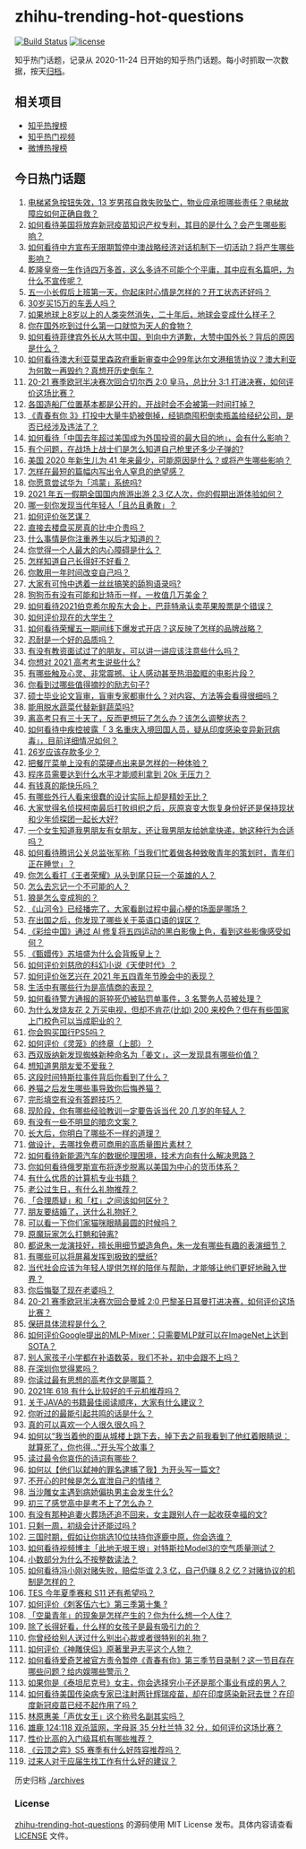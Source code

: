 # zhihu-trending-hot-questions

[![Build Status](https://github.com/justjavac/zhihu-trending-hot-questions/workflows/ci/badge.svg?branch=master)](https://github.com/justjavac/zhihu-trending-hot-questions/actions)
[![license](https://img.shields.io/github/license/justjavac/zhihu-trending-hot-questions)](https://github.com/justjavac/zhihu-trending-hot-questions/blob/master/LICENSE)

知乎热门话题，记录从 2020-11-24 日开始的知乎热门话题。每小时抓取一次数据，按天[归档](./archives)。

## 相关项目

- [知乎热搜榜](https://github.com/justjavac/zhihu-trending-top-search)
- [知乎热门视频](https://github.com/justjavac/zhihu-trending-hot-video)
- [微博热搜榜](https://github.com/justjavac/weibo-trending-hot-search)

## 今日热门话题

<!-- BEGIN -->
<!-- 最后更新时间 Thu May 06 2021 12:02:15 GMT+0800 (China Standard Time) -->

1. [电梯紧急按钮失效，13
   岁男孩自救失败坠亡，物业应承担哪些责任？电梯故障应如何正确自救？](https://www.zhihu.com/question/457831377)
2. [如何看待美国将放弃新冠疫苗知识产权专利，其目的是什么？会产生哪些影响？](https://www.zhihu.com/question/458001065)
3. [如何看待中方宣布无限期暂停中澳战略经济对话机制下一切活动？将产生哪些影响？](https://www.zhihu.com/question/458017814)
4. [乾隆皇帝一生作诗四万多首，这么多诗不可能个个平庸，其中应有名篇吧，为什么不宣传呢？](https://www.zhihu.com/question/452762954)
5. [五一小长假后上班第一天，你起床时心情是怎样的？开工状态还好吗？](https://www.zhihu.com/question/458010609)
6. [30岁买15万的车丢人吗？](https://www.zhihu.com/question/448373896)
7. [如果地球上8岁以上的人类突然消失，二十年后，地球会变成什么样子？](https://www.zhihu.com/question/456356060)
8. [你在国外吃到过什么第一口就惊为天人的食物？](https://www.zhihu.com/question/321664580)
9. [如何看待菲律宾外长从大骂中国，到向中方道歉，大赞中国外长？背后的原因是什么？](https://www.zhihu.com/question/457922516)
10. [如何看待澳大利亚莫里森政府重新审查中企99年达尔文港租赁协议？澳大利亚为何敢一再毁约？真想开历史倒车？](https://www.zhihu.com/question/457757110)
11. [20-21 赛季欧冠半决赛次回合切尔西 2:0 皇马，总比分 3:1
    打进决赛，如何评价这场比赛？](https://www.zhihu.com/question/457994948)
12. [各国造船厂位置基本都是公开的，开战时会不会被第一时间打掉？](https://www.zhihu.com/question/457603191)
13. [《青春有你
    3》打投中大量牛奶被倒掉，经销商囤积倒卖瓶盖给经纪公司，是否已经涉及违法了？](https://www.zhihu.com/question/457626102)
14. [如何看待「中国去年超过美国成为外国投资的最大目的地」，会有什么影响？](https://www.zhihu.com/question/457889779)
15. [有个问题，在战场上战士们是怎么知道自己枪里还多少子弹的?](https://www.zhihu.com/question/457546333)
16. [美国 2020 年新生儿为 41
    年来最少，可能原因是什么？或将产生哪些影响？](https://www.zhihu.com/question/458004498)
17. [怎样在最短的篇幅内写出令人窒息的绝望感？](https://www.zhihu.com/question/39211784)
18. [你愿意尝试华为「鸿蒙」系统吗?](https://www.zhihu.com/question/374012496)
19. [2021 年五一假期全国国内旅游出游 2.3
    亿人次，你的假期出游体验如何？](https://www.zhihu.com/question/458006473)
20. [哪一刻你发现当代年轻人「且怂且勇敢」？](https://www.zhihu.com/question/457133393)
21. [如何评价张艺谋？](https://www.zhihu.com/question/24634355)
22. [直接去楼盘买房真的比中介贵吗？](https://www.zhihu.com/question/393131996)
23. [什么事情是你注重养生以后才知道的？](https://www.zhihu.com/question/451372641)
24. [你觉得一个人最大的内心障碍是什么？](https://www.zhihu.com/question/439124825)
25. [怎样知道自己长得好不好看？](https://www.zhihu.com/question/27471809)
26. [你敢用一年时间改变自己吗？](https://www.zhihu.com/question/437098355)
27. [大家有可怜中透着一丝丝搞笑的舔狗语录吗?](https://www.zhihu.com/question/410762692)
28. [狗狗币有没有可能和比特币一样，一枚值几万美金？](https://www.zhihu.com/question/445598367)
29. [如何看待2021伯克希尔股东大会上，巴菲特承认卖苹果股票是个错误？](https://www.zhihu.com/question/457488859)
30. [如何评价现在的大学生？](https://www.zhihu.com/question/26452022)
31. [如何看待荣耀五一期间线下爆发式开店？这反映了怎样的品牌战略？](https://www.zhihu.com/question/457915316)
32. [忍耐是一个好的品质吗？](https://www.zhihu.com/question/46710746)
33. [有没有教资面试过了的朋友，可以讲一讲应该注意些什么吗？](https://www.zhihu.com/question/455156705)
34. [你想对 2021 高考考生说些什么?](https://www.zhihu.com/question/405718464)
35. [有哪些触及心灵、非常震撼、让人感动甚至热泪盈眶的电影片段？](https://www.zhihu.com/question/423849523)
36. [你看到过哪些值得摘抄的励志句子?](https://www.zhihu.com/question/445896625)
37. [硕士毕业论文盲审，盲审专家都审什么？对内容、方法等会看得很细吗？](https://www.zhihu.com/question/310076794)
38. [能用脱水蔬菜代替新鲜蔬菜吗?](https://www.zhihu.com/question/423534763)
39. [离高考只有三十天了，反而更想玩了怎么办？该怎么调整状态？](https://www.zhihu.com/question/457393140)
40. [如何看待中疾控披露「 3
    名重庆入境回国人员，疑从印度感染变异新冠病毒」，目前详细情况如何？](https://www.zhihu.com/question/457919581)
41. [26岁应该存款多少？](https://www.zhihu.com/question/374909843)
42. [把餐厅菜单上没有的菜硬点出来是怎样的一种体验？](https://www.zhihu.com/question/277670488)
43. [程序员需要达到什么水平才能顺利拿到 20k 无压力？](https://www.zhihu.com/question/47597895)
44. [有钱真的能快乐吗？](https://www.zhihu.com/question/454685979)
45. [有哪些外行人看来很蠢的设计实际上却是精妙无比？](https://www.zhihu.com/question/32189846)
46. [大家觉得名侦探柯南最后打败组织之后，灰原哀变大恢复身份好还是保持现状和少年侦探团一起长大好?](https://www.zhihu.com/question/457584898)
47. [一个女生知道我男朋友有女朋友，还让我男朋友给她拿快递，她这种行为合适吗？](https://www.zhihu.com/question/452456284)
48. [如何看待腾讯公关总监张军称「当我们忙着做各种致敬青年的策划时，青年们正在睡觉」？](https://www.zhihu.com/question/457759935)
49. [你怎么看打《王者荣耀》从头到尾只玩一个英雄的人？](https://www.zhihu.com/question/299758752)
50. [怎么去忘记一个不可能的人？](https://www.zhihu.com/question/454476371)
51. [狼是怎么变成狗的？](https://www.zhihu.com/question/457687785)
52. [《山河令》已经播完了，大家看剧过程中最心梗的场面是哪场？](https://www.zhihu.com/question/451958091)
53. [在出国之后，你发现了哪些关于英语口语的误区？](https://www.zhihu.com/question/363007395)
54. [《彩绘中国》通过 AI
    修复将五四运动的黑白影像上色，看到这些影像感受如何？](https://www.zhihu.com/question/457739121)
55. [《甄嬛传》苏培盛为什么会背叛皇上？](https://www.zhihu.com/question/456242618)
56. [如何评价刘慈欣的科幻小说《天使时代》？](https://www.zhihu.com/question/50428892)
57. [如何评价张艺兴在 2021 年五四青年节晚会中的表现？](https://www.zhihu.com/question/457808500)
58. [生活中有哪些行为是高情商的表现？](https://www.zhihu.com/question/35215759)
59. [如何看待警方通报的哥猝死仍被贴罚单事件，3 名警务人员被处理？](https://www.zhihu.com/question/457851891)
60. [为什么发烧友花 2 万买电视，但却不肯花(比如) 200
    来校色？但在有些国家上门校色可以当成职业的？](https://www.zhihu.com/question/457647194)
61. [你会购买国行PS5吗？](https://www.zhihu.com/question/439176866)
62. [如何评价《灵笼》的终章（上部）？](https://www.zhihu.com/question/457072944)
63. [西双版纳新发现蜘蛛新种命名为「姜文」，这一发现具有哪些价值？](https://www.zhihu.com/question/457371552)
64. [想知道男朋友爱不爱我？](https://www.zhihu.com/question/300147312)
65. [这段时间特斯拉事件背后你看到了什么？](https://www.zhihu.com/question/455860663)
66. [养猫之后发生哪些事导致你后悔养猫？](https://www.zhihu.com/question/299176886)
67. [完形填空有没有答题技巧？](https://www.zhihu.com/question/21864589)
68. [现阶段，你有哪些经验教训一定要告诉当代 20 几岁的年轻人？](https://www.zhihu.com/question/457150056)
69. [有没有一些不明显的暗恋文案？](https://www.zhihu.com/question/426250514)
70. [长大后，你明白了哪些不一样的道理？](https://www.zhihu.com/question/45394531)
71. [做设计，去哪找免费可商用的高质量图片素材？](https://www.zhihu.com/question/294157721)
72. [如何看待新能源汽车的数据伦理困境，技术方向有什么解决思路？](https://www.zhihu.com/question/457543547)
73. [你如何看待俄罗斯宣布将逐步脱离以美国为中心的货币体系？](https://www.zhihu.com/question/457750369)
74. [有什么优质的计算机专业书籍？](https://www.zhihu.com/question/64837679)
75. [老公过生日，有什么礼物推荐？](https://www.zhihu.com/question/22873331)
76. [「合理质疑」和「杠」之间该如何区分？](https://www.zhihu.com/question/457805977)
77. [朋友要结婚了，送什么礼物好？](https://www.zhihu.com/question/20063097)
78. [可以看一下你们家猫咪眼睛最圆的时候吗？](https://www.zhihu.com/question/454066115)
79. [原魔玩家怎么打魈和钟离?](https://www.zhihu.com/question/457570662)
80. [都说朱一龙演技好，擅长用细节塑造角色，朱一龙有哪些有趣的表演细节？](https://www.zhihu.com/question/457877251)
81. [有哪些可以将屏幕发挥到极致的壁纸?](https://www.zhihu.com/question/325648700)
82. [当代社会应该为年轻人提供怎样的陪伴与帮助，才能够让他们更好地融入世界？](https://www.zhihu.com/question/457136828)
83. [你后悔娶了现在老婆吗？](https://www.zhihu.com/question/315457601)
84. [20-21 赛季欧冠半决赛次回合曼城 2:0
    巴黎圣日耳曼打进决赛，如何评价这场比赛？](https://www.zhihu.com/question/457863658)
85. [保研具体流程是什么？](https://www.zhihu.com/question/342150894)
86. [如何评价Google提出的MLP-Mixer：只需要MLP就可以在ImageNet上达到SOTA？](https://www.zhihu.com/question/457926000)
87. [别人家孩子小学都在补语数英，我们不补，初中会跟不上吗？](https://www.zhihu.com/question/437581262)
88. [在深圳你觉得累吗？](https://www.zhihu.com/question/304838170)
89. [你读过最有思想的高考作文是哪篇？](https://www.zhihu.com/question/316607757)
90. [2021年 618 有什么比较好的千元机推荐吗？](https://www.zhihu.com/question/457282188)
91. [关于JAVA的书籍最佳阅读顺序，大家有什么建议？](https://www.zhihu.com/question/269505829)
92. [你听过的最能引起共鸣的话是什么？](https://www.zhihu.com/question/37496011)
93. [真的可以喜欢一个人很久很久吗？](https://www.zhihu.com/question/457083666)
94. [如何以“我当着他的面从城楼上跳下去，掉下去之前我看到了他红着眼睛说：就算死了，你也得…”开头写个故事？](https://www.zhihu.com/question/446137328)
95. [读过最令你哀伤的诗词有哪些？](https://www.zhihu.com/question/457576263)
96. [如何以【他们以弑神的罪名逮捕了我】为开头写一篇文?](https://www.zhihu.com/question/440187946)
97. [不开心的时候是怎么宣泄自己的情绪？](https://www.zhihu.com/question/455014687)
98. [当沙雕女主遇到病娇偏执男主会发生什么?](https://www.zhihu.com/question/360315679)
99. [初三了感觉高中是考不上了怎么办？](https://www.zhihu.com/question/457421531)
100. [有没有那种追妻火葬场还追不回来，女主跟别人在一起收获幸福的文?](https://www.zhihu.com/question/408254252)
101. [只剩一周，初级会计还能过吗 ?](https://www.zhihu.com/question/454746070)
102. [三国时期，假如让你挑选10位扶持你逐鹿中原，你会选谁？](https://www.zhihu.com/question/452687156)
103. [如何看待视频博主「此地无垠王垠」对特斯拉Model3的空气质量测试？](https://www.zhihu.com/question/457805911)
104. [小数部分为什么不按整数读法？](https://www.zhihu.com/question/456963708)
105. [如何看待冯小刚对赌失败，赔偿华谊 2.3 亿，自己仍赚 8.2
     亿？对赌协议的机制是怎样的？](https://www.zhihu.com/question/457531244)
106. [TES 今年夏季赛和 S11 还有希望吗？](https://www.zhihu.com/question/454359571)
107. [如何评价《刺客伍六七》第三季第十集 ?](https://www.zhihu.com/question/457898715)
108. [「空巢青年」的现象是怎样产生的？你为什么想一个人住？](https://www.zhihu.com/question/457137124)
109. [除了长得好看，什么样的女孩子是最有吸引力的？](https://www.zhihu.com/question/432679628)
110. [你曾经给别人送过什么别出心裁或者很特别的礼物？](https://www.zhihu.com/question/23207256)
111. [如何评价《神雕侠侣》原著里尹志平这个人物？](https://www.zhihu.com/question/21966003)
112. [如何看待爱奇艺被官方责令暂停《青春有你》第三季节目录制？这一节目存在哪些问题？给内娱哪些警示？](https://www.zhihu.com/question/457851906)
113. [如果你是《泰坦尼克号》女主，你会选择穷小子还是那个事业有成的男人？](https://www.zhihu.com/question/404721566)
114. [如何看待美国传染病专家已注射两针辉瑞疫苗，却在印度感染新冠去世？在印度新冠疫苗已经不起作用了吗？](https://www.zhihu.com/question/457803433)
115. [林原惠美「声优女王」这个称号名副其实吗？](https://www.zhihu.com/question/456884531)
116. [雄鹿 124:118 双杀篮网，字母哥 35 分杜兰特 32
     分，如何评价这场比赛？](https://www.zhihu.com/question/457870431)
117. [性价比高的入门级耳机有哪些推荐？](https://www.zhihu.com/question/51811329)
118. [《云顶之弈》S5 赛季有什么好阵容推荐吗？](https://www.zhihu.com/question/454520007)
119. [过来人对于应届生找工作有什么好的建议？](https://www.zhihu.com/question/35925659)

<!-- END -->

历史归档 [./archives](./archives)

### License

[zhihu-trending-hot-questions](https://github.com/justjavac/zhihu-trending-hot-questions)
的源码使用 MIT License 发布。具体内容请查看 [LICENSE](./LICENSE) 文件。
